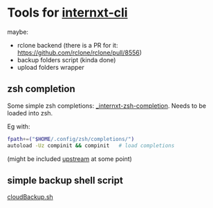 # Tools for [internxt-cli](https://github.com/internxt/cli)


maybe:
- rclone backend (there is a PR for it: https://github.com/rclone/rclone/pull/8556)
- backup folders script (kinda  done)
- upload folders wrapper

## zsh completion
Some simple zsh completions: [\_internxt-zsh-completion](./_internxt-zsh-completion). Needs to be loaded into zsh.

Eg with:
```sh
fpath+=("$HOME/.config/zsh/completions/")
autoload -Uz compinit && compinit   # load completions
```
(might be included [upstream](https://github.com/internxt/cli/pull/330) at some point)

## simple backup shell script
[cloudBackup.sh](./cloudBackup.sh)
